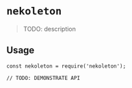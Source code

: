# `nekoleton`

> TODO: description

## Usage

```
const nekoleton = require('nekoleton');

// TODO: DEMONSTRATE API
```
